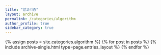 ```yaml
---
title: "알고리즘"
layout: archive
permalink: /categories/algorithm
author_profile: true
sidebar_category: true
---
```


{% assign posts = site.categories.algorithm %}
{% for post in posts %} {% include archive-single.html type=page.entries_layout %} {% endfor %}